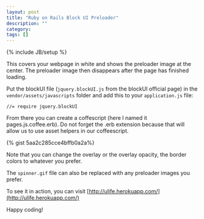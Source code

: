 ```yaml
---
layout: post
title: "Ruby on Rails Block UI Preloader"
description: ""
category:
tags: []
---
```

{% include JB/setup %}

This covers your webpage in white and shows the preloader image at the center. The preloader image then disappears
after the page has finished loading.

Put the blockUI file (`jquery.blockUI.js` from the blockUI official page) in the `vendor/assets/javascripts` folder and
add this to your  `application.js` file:

```
//= require jquery.blockUI
```

From there you can create a coffescript (here I named it pages.js.coffee.erb). Do not forget the .erb extension
because that will allow us to use asset helpers in our coffeescript.

{% gist 5aa2c285cce4bffb0a2a%}

Note that you can change the overlay or the overlay opacity, the border colors to whatever you prefer.

The `spinner.gif` file can also be replaced with any preloader images you prefer.

To see it in action, you can visit [http://ulife.herokuapp.com/](http://ulife.herokuapp.com/)

Happy coding!
